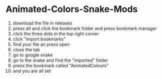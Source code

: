 # Animated-Colors-Snake-Mods
1. download the file in releases
2. press alt and click the bookmark folder and press bookmark manager
3. click the three dots in the top right corner
4. click "import bookmarks"
5. find your file an press open
6. close the tab
7. go to google snake 
8. go to the snake and find the "imported" folder 
9. press the bookmark called "AnimatedColours"
10. and you are all set
